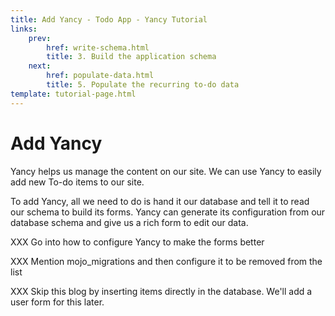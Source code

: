 ```yaml
---
title: Add Yancy - Todo App - Yancy Tutorial
links:
    prev:
        href: write-schema.html
        title: 3. Build the application schema
    next:
        href: populate-data.html
        title: 5. Populate the recurring to-do data
template: tutorial-page.html
---
```


# Add Yancy

Yancy helps us manage the content on our site. We can use Yancy to
easily add new To-do items to our site.

To add Yancy, all we need to do is hand it our database and tell it to
read our schema to build its forms. Yancy can generate its configuration
from our database schema and give us a rich form to edit our data.

XXX Go into how to configure Yancy to make the forms better

XXX Mention mojo_migrations and then configure it to be removed from the list

XXX Skip this blog by inserting items directly in the database. We'll add
a user form for this later.
